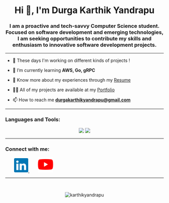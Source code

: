 <h1 align="center">Hi 👋, I'm Durga Karthik Yandrapu</h1>
<h3 align="center">I am a proactive and tech-savvy Computer Science student. Focused on software development and emerging technologies, I am seeking opportunities to contribute my skills and enthusiasm to innovative software development projects.</h3>
<hr/>

- 🔭 These days I'm working on different kinds of projects !

- 🌱 I’m currently learning **AWS, Go, gRPC**

- 📄 Know more about my experiences through my [Resume](https://drive.google.com/file/d/1h4PxTD5YkSRahwASulVeOgDVayIzGe4e/view?usp=sharing)

- 👨‍💻 All of my projects are available at my [Portfolio](https://karthikyandrapu.github.io/Portfolio/)

- 📫 How to reach me **durgakarthikyandrapu@gmail.com**

<hr/>
<i class="fa-brands fa-youtube" style="color: #ff0000;"></i>
<h3 align="left">Languages and Tools:</h3>
<div align="center">
  <img src="https://skillicons.dev/icons?i=java,python,c,go,php,aws,androidstudio,flutter" />
  <img src="https://skillicons.dev/icons?i=html,css,javascript,mysql,mongodb,firebase,docker,linux" />
</div>
<hr />
<h3 align="left">Connect with me:</h3> &nbsp;&nbsp;&nbsp;&nbsp;&nbsp;&nbsp; <a href="https://linkedin.com/in/karthikyandrapu" target="blank">
  <img src="https://github.com/CLorant/readme-social-icons/blob/1a078b4b319beaa7fbcd202fa7fc1fc5d79d94d2/large/filled/linkedin.svg" alt="karthikyandrapu" height="45" width="45" />
</a> &nbsp;&nbsp;&nbsp;&nbsp;&nbsp;&nbsp; <a href="https://www.youtube.com/c/durgakarthikyandrapu" target="blank">
  <img src="https://github.com/CLorant/readme-social-icons/blob/1a078b4b319beaa7fbcd202fa7fc1fc5d79d94d2/large/filled/youtube.svg" alt="durgakarthikyandrapu" height="48" width="48" />
</a>
<hr />
<br>
<p align="center">
  <img src="https://komarev.com/ghpvc/?username=karthikyandrapu&label=Profile%20views&color=0e75b6&style=flat" alt="karthikyandrapu" />
</p>
